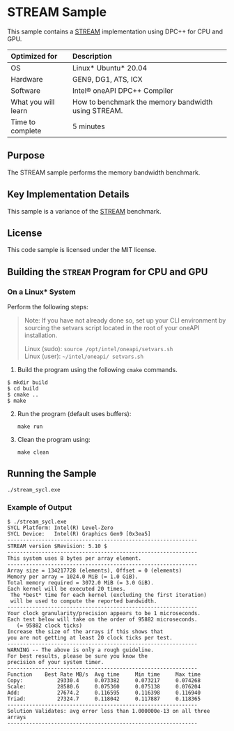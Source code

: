 # STREAM Sample

This sample contains a [STREAM](http://www.cs.virginia.edu/stream/) implementation using DPC++ for CPU and GPU. 


| Optimized for                       | Description
|:---                               |:---
| OS                                | Linux* Ubuntu* 20.04
| Hardware                          | GEN9, DG1, ATS, ICX
| Software                          | Intel&reg; oneAPI DPC++ Compiler
| What you will learn               | How to benchmark the memory bandwidth using STREAM.
| Time to complete                  | 5 minutes


## Purpose
The STREAM sample performs the memory bandwidth benchmark.

## Key Implementation Details 
This sample is a variance of the [STREAM](http://www.cs.virginia.edu/stream/) benchmark.
 
## License  
This code sample is licensed under the MIT license. 


## Building the `STREAM` Program for CPU and GPU

### On a Linux* System 

Perform the following steps:

> Note: If you have not already done so, set up your CLI environment by sourcing 
>    the setvars script located in the root of your oneAPI installation.  
>     
>   Linux (sudo): `source /opt/intel/oneapi/setvars.sh`  
>   Linux (user): `~/intel/oneapi/ setvars.sh`  

1. Build the program using the following `cmake` commands. 
``` 
$ mkdir build
$ cd build
$ cmake ..
$ make
```
2. Run the program (default uses buffers):
    ```
    make run
    ```
3. Clean the program using:
    ```
    make clean
    ```

## Running the Sample
```
./stream_sycl.exe
```

### Example of Output
```
$ ./stream_sycl.exe
SYCL Platform: Intel(R) Level-Zero
SYCL Device:   Intel(R) Graphics Gen9 [0x3ea5]
-------------------------------------------------------------
STREAM version $Revision: 5.10 $
-------------------------------------------------------------
This system uses 8 bytes per array element.
-------------------------------------------------------------
Array size = 134217728 (elements), Offset = 0 (elements)
Memory per array = 1024.0 MiB (= 1.0 GiB).
Total memory required = 3072.0 MiB (= 3.0 GiB).
Each kernel will be executed 20 times.
 The *best* time for each kernel (excluding the first iteration)
 will be used to compute the reported bandwidth.
-------------------------------------------------------------
Your clock granularity/precision appears to be 1 microseconds.
Each test below will take on the order of 95882 microseconds.
   (= 95882 clock ticks)
Increase the size of the arrays if this shows that
you are not getting at least 20 clock ticks per test.
-------------------------------------------------------------
WARNING -- The above is only a rough guideline.
For best results, please be sure you know the
precision of your system timer.
-------------------------------------------------------------
Function    Best Rate MB/s  Avg time     Min time     Max time
Copy:           29330.4     0.073382     0.073217     0.074268
Scale:          28580.6     0.075360     0.075138     0.076204
Add:            27674.2     0.116595     0.116398     0.116940
Triad:          27324.7     0.118042     0.117887     0.118365
-------------------------------------------------------------
Solution Validates: avg error less than 1.000000e-13 on all three arrays
-------------------------------------------------------------

```

